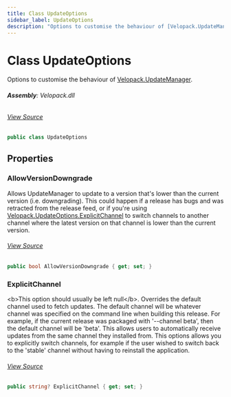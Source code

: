 ```yaml
---
title: Class UpdateOptions
sidebar_label: UpdateOptions
description: "Options to customise the behaviour of [Velopack.UpdateManager](../Velopack/UpdateManager)."
---
```

# Class UpdateOptions
Options to customise the behaviour of [Velopack.UpdateManager](../Velopack/UpdateManager).

###### **Assembly**: Velopack.dll
###### [View Source](https://github.com/velopack/velopack.git/blob/master/src/Velopack/UpdateOptions.cs#L6)
```csharp title="Declaration"
public class UpdateOptions
```
## Properties
### AllowVersionDowngrade
Allows UpdateManager to update to a version that's lower than the current version (i.e. downgrading).
This could happen if a release has bugs and was retracted from the release feed, or if you're using 
[Velopack.UpdateOptions.ExplicitChannel](../Velopack/UpdateOptions#explicitchannel) to switch channels to another channel where the latest version on that 
channel is lower than the current version.
###### [View Source](https://github.com/velopack/velopack.git/blob/master/src/Velopack/UpdateOptions.cs#L14)
```csharp title="Declaration"
public bool AllowVersionDowngrade { get; set; }
```
### ExplicitChannel
&lt;b&gt;This option should usually be left null&lt;/b&gt;. Overrides the default channel used to fetch updates. 
The default channel will be whatever channel was specified on the command line when building this release. 
For example, if the current release was packaged with '--channel beta', then the default channel will be 'beta'.
This allows users to automatically receive updates from the same channel they installed from. This options
allows you to explicitly switch channels, for example if the user wished to switch back to the 'stable' channel
without having to reinstall the application.
###### [View Source](https://github.com/velopack/velopack.git/blob/master/src/Velopack/UpdateOptions.cs#L24)
```csharp title="Declaration"
public string? ExplicitChannel { get; set; }
```
